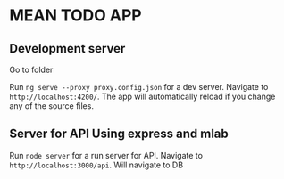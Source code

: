 # MEAN TODO APP

## Development server
Go to folder <Client>

Run `ng serve --proxy proxy.config.json` for a dev server. Navigate to `http://localhost:4200/`. The app will automatically reload if you change any of the source files.

## Server for API Using express and mlab
Run `node server` for a run server for API. Navigate to `http://localhost:3000/api`. Will navigate to DB
